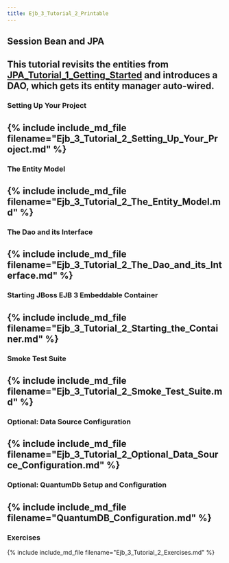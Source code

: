 ```yaml
---
title: Ejb_3_Tutorial_2_Printable
---
```

## Session Bean and JPA

This tutorial revisits the entities from [JPA_Tutorial_1_Getting_Started](JPA_Tutorial_1_Getting_Started) and introduces a DAO, which gets its entity manager auto-wired.
----
### Setting Up Your Project
{% include include_md_file filename="Ejb_3_Tutorial_2_Setting_Up_Your_Project.md" %}
----
### The Entity Model
{% include include_md_file filename="Ejb_3_Tutorial_2_The_Entity_Model.md" %}
----
### The Dao and its Interface
{% include include_md_file filename="Ejb_3_Tutorial_2_The_Dao_and_its_Interface.md" %}
----
### Starting JBoss EJB 3 Embeddable Container
{% include include_md_file filename="Ejb_3_Tutorial_2_Starting_the_Container.md" %}
----
### Smoke Test Suite
{% include include_md_file filename="Ejb_3_Tutorial_2_Smoke_Test_Suite.md" %}
----
### Optional: Data Source Configuration
{% include include_md_file filename="Ejb_3_Tutorial_2_Optional_Data_Source_Configuration.md" %}
----
### Optional: QuantumDb Setup and Configuration
{% include include_md_file filename="QuantumDB_Configuration.md" %}
----
### Exercises
{% include include_md_file filename="Ejb_3_Tutorial_2_Exercises.md" %}
